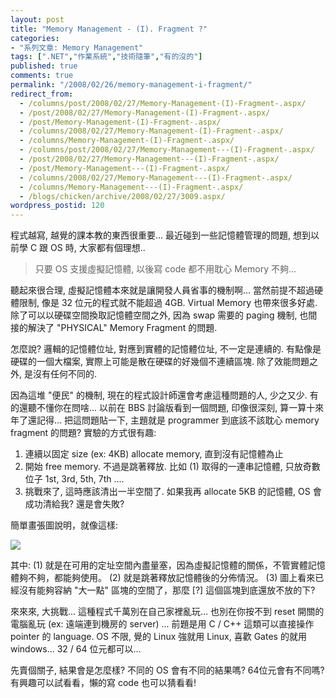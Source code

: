 ```yaml
---
layout: post
title: "Memory Management - (I). Fragment ?"
categories:
- "系列文章: Memory Management"
tags: [".NET","作業系統","技術隨筆","有的沒的"]
published: true
comments: true
permalink: "/2008/02/26/memory-management-i-fragment/"
redirect_from:
  - /columns/post/2008/02/27/Memory-Management-(I)-Fragment-.aspx/
  - /post/2008/02/27/Memory-Management-(I)-Fragment-.aspx/
  - /post/Memory-Management-(I)-Fragment-.aspx/
  - /columns/2008/02/27/Memory-Management-(I)-Fragment-.aspx/
  - /columns/Memory-Management-(I)-Fragment-.aspx/
  - /columns/post/2008/02/27/Memory-Management---(I)-Fragment-.aspx/
  - /post/2008/02/27/Memory-Management---(I)-Fragment-.aspx/
  - /post/Memory-Management---(I)-Fragment-.aspx/
  - /columns/2008/02/27/Memory-Management---(I)-Fragment-.aspx/
  - /columns/Memory-Management---(I)-Fragment-.aspx/
  - /blogs/chicken/archive/2008/02/27/3009.aspx/
wordpress_postid: 120
---
```



程式越寫, 越覺的課本教的東西很重要... 最近碰到一些記憶體管理的問題, 想到以前學 C 跟 OS 時, 大家都有個理想.. 

> 只要 OS 支援虛擬記憶體, 以後寫 code 都不用耽心 Memory 不夠...


聽起來很合理, 虛擬記憶體本來就是讓開發人員省事的機制啊... 當然前提不超過硬體限制, 像是 32 位元的程式就不能超過 4GB. Virtual Memory 也帶來很多好處. 除了可以以硬碟空間換取記憶體空間之外, 因為 swap 需要的 paging 機制, 也間接的解決了 "PHYSICAL" Memory Fragment 的問題. 

怎麼說? 邏輯的記憶體位址, 對應到實體的記憶體位址, 不一定是連續的. 有點像是硬碟的一個大檔案, 實際上可能是散在硬碟的好幾個不連續區塊. 除了效能問題之外, 是沒有任何不同的. 

因為這堆 "便民" 的機制, 現在的程式設計師還會考慮這種問題的人, 少之又少. 有的還聽不懂你在問啥... 以前在 BBS 討論版看到一個問題, 印像很深刻, 算一算十來年了還記得... 把這問題貼一下, 主題就是 programmer 到底該不該耽心 memory fragment 的問題? 實驗的方式很有趣: 

1. 連續以固定 size (ex: 4KB) allocate memory, 直到沒有記憶體為止
1. 開始 free memory. 不過是跳著釋放. 比如 (1) 取得的一連串記憶體, 只放奇數位子 1st, 3rd, 5th, 7th .... 
1. 挑戰來了, 這時應該清出一半空間了. 如果我再 allocate 5KB 的記憶體, OS 會成功清給我? 還是會失敗?


簡單畫張圖說明，就像這樣: 

![](/images/2008-02-27-memory-management-i-fragment/image_3.gif)


其中:
(1) 就是在可用的定址空間內盡量塞，因為虛擬記憶體的關係，不管實體記憶體夠不夠，都能夠使用。 
(2) 就是跳著釋放記憶體後的分佈情況。 
(3) 圖上看來已經沒有能夠容納 "大一點" 區塊的空間了，那麼 [?] 這個區塊到底還放不放的下? 

來來來, 大挑戰... 這種程式千萬別在自己家裡亂玩... 也別在你按不到 reset 開關的電腦亂玩 (ex: 遠端連到機房的 server) ... 前題是用 C / C++ 這類可以直接操作 pointer 的 language. OS 不限, 覺的 Linux 強就用 Linux, 喜歡 Gates 的就用 windows... 32 / 64 位元都可以... 

先賣個關子, 結果會是怎麼樣? 不同的 OS 會有不同的結果嗎? 64位元會有不同嗎? 有興趣可以試看看，懶的寫 code 也可以猜看看! 

